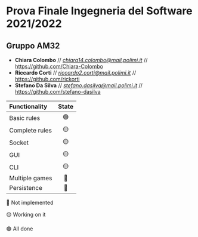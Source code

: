 # Prova Finale Ingegneria del Software 2021/2022
## Gruppo AM32



* **Chiara Colombo**  //   *chiara14.colombo@mail.polimi.it*  //  https://github.com/Chiara-Colombo
* **Riccardo Corti**   //     *riccardo2.corti@mail.polimi.it* // https://github.com/rickorti
* **Stefano Da Silva**  // *stefano.dasilva@mail.polimi.it* //  https://github.com/stefano-dasilva

| Functionality    |                       State                        |
|:-----------------|:--------------------------------------------------:|
| Basic rules      | 🟢 |
| Complete rules   | 🟡 |
| Socket           | 🟡 |
| GUI              | 🟡 |
| CLI              | 🟡 |
| Multiple games   | 🔴 |
| Persistence      | 🔴 |


🔴 Not implemented

🟡 Working on it

🟢 All done
